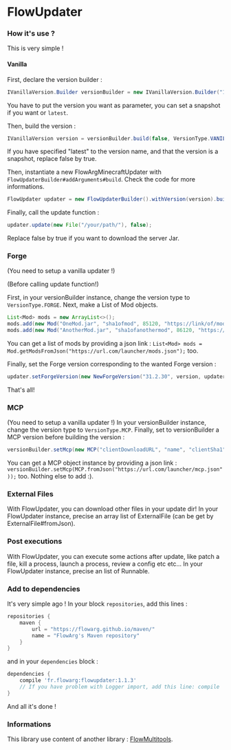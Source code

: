 # FlowUpdater

### How it's use ?
This is very simple !

#### Vanilla

First, declare the version builder :
```java
IVanillaVersion.Builder versionBuilder = new IVanillaVersion.Builder("1.15.2");
```
You have to put the version you want as parameter, you can set a snapshot if you want or `latest`.

Then, build the version :
```java
IVanillaVersion version = versionBuilder.build(false, VersionType.VANILLA);
```
If you have specified "latest" to the version name, and that the version is a snapshot, replace false by true.

Then, instantiate a new FlowArgMinecraftUpdater with ``FlowUpdaterBuilder#addArguments#build``. Check the code for more informations.
```java
FlowUpdater updater = new FlowUpdaterBuilder().withVersion(version).build();
```

Finally, call the update function :
```java
updater.update(new File("/your/path/"), false);
```
Replace false by true if you want to download the server Jar.

### Forge
(You need to setup a vanilla updater !)

(Before calling update function!)

First, in your versionBuilder instance, change the version type to `VersionType.FORGE`.
Next, make a List of Mod objects.
```java
List<Mod> mods = new ArrayList<>();
mods.add(new Mod("OneMod.jar", "sha1ofmod", 85120, "https://link/of/mod.jar"));
mods.add(new Mod("AnotherMod.jar", "sha1ofanothermod", 86120, "https://link/of/another/mod.jar"));
```
You can get a list of mods by providing a json link : `List<Mod> mods = Mod.getModsFromJson("https://url.com/launcher/mods.json");` too.

Finally, set the Forge version corresponding to the wanted Forge version :
```java
updater.setForgeVersion(new NewForgeVersion("31.2.30", version, updater.getLogger(), updater.getCallback(), mods)); // NewForgeVersion -> 1.12.2-14.23.5.2854 1.16.1 ; OldForgeVersion -> 1.7 1.12
```
That's all!

### MCP
(You need to setup a vanilla updater !)
In your versionBuilder instance, change the version type to `VersionType.MCP`.
Finally, set to versionBuilder a MCP version before building the version :
```java
versionBuilder.setMcp(new MCP("clientDownloadURL", "name", "clientSha1", "author", "serverDownloadURL", "serverSha1", 1215, 20525));
```
You can get a MCP object instance by providing a json link : `versionBuilder.setMcp(MCP.fromJson("https://url.com/launcher/mcp.json"));` too.
Nothing else to add :).

### External Files
With FlowUpdater, you can download other files in your update dir!
In your FlowUpdater instance, precise an array list of ExternalFile (can be get by ExternalFile#fromJson).

### Post executions
With FlowUpdater, you can execute some actions after update, like patch a file, kill a process, launch a process, review a config etc etc...
In your FlowUpdater instance, precise an list of Runnable.

### Add to dependencies
It's very simple ago !
In your block `repositories`, add this lines :
```groovy
repositories {
    maven {
        url = "https://flowarg.github.io/maven/"
        name = "FlowArg's Maven repository"
    }   
}
```

and in your `dependencies` block :
```groovy
dependencies {
    compile 'fr.flowarg:flowupdater:1.1.3'
    // If you have problem with Logger import, add this line: compile 'fr.flowarg:flowmultitools:1.0.2'
}
```

And all it's done !

### Informations
This library use content of another library : [FlowMultitools](https://github.com/FlowArg/FlowMultitools).
